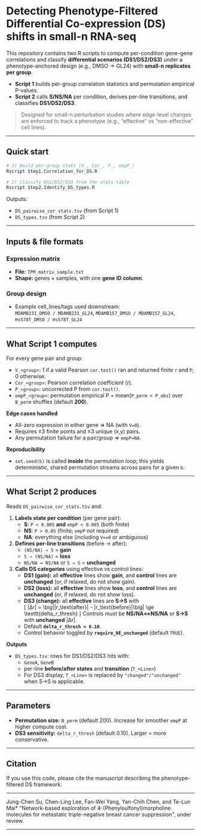 # Detecting Phenotype-Filtered Differential Co-expression (DS) shifts in small-n RNA-seq

This repository contains two R scripts to compute per-condition gene–gene correlations and classify **differential scenarios (DS1/DS2/DS3)** under a phenotype-anchored design (e.g., DMSO → GL24) with **small-n replicates per group**.

- **Script 1** builds per-group correlation statistics and permutation empirical P-values.
- **Script 2** calls **S/NS/NA** per condition, derives per-line transitions, and classifies **DS1/DS2/DS3**.

> Designed for small-n perturbation studies where edge-level changes are enforced to track a phenotype (e.g., “effective” vs “non-effective” cell lines).

---

## Quick start

```bash
# 1) Build per-group stats (V_, Cor_, P_, empP_)
Rscript Step1.Correlation_for_DS.R

# 2) Classify DS1/DS2/DS3 from the stats table
Rscript Step2.Identify_DS_types.R
```

Outputs:
- `DS_pairwise_cor_stats.tsv` (from Script 1)
- `DS_types.tsv` (from Script 2)

---

## Inputs & file formats

### Expression matrix
- **File:** `TPM_matrix_sample.txt`
- **Shape:** genes × samples, with one **gene ID column**.

### Group design
- Example cell_lines/tags used downstream:  
  `MDAMB231_DMSO / MDAMB231_GL24`, `MDAMB157_DMSO / MDAMB157_GL24`, `Hs578T_DMSO / Hs578T_GL24`

---

## What Script 1 computes

For every gene pair and group:

- `V_<group>`: 1 if a valid Pearson `cor.test()` ran and returned finite `r` and `P`; 0 otherwise.
- `Cor_<group>`: Pearson correlation coefficient (*r*).
- `P_<group>`: uncorrected P from `cor.test()`.
- `empP_<group>`: permutation empirical P = mean(`P_perm < P_obs`) over `B_perm` shuffles (default **200**).

**Edge cases handled**
- All-zero expression in either gene ⇒ NA (with `V=0`).
- Requires ≥3 finite points and ≥3 unique (x,y) pairs.
- Any permutation failure for a pair/group ⇒ `empP=NA`.

**Reproducibility**
- `set.seed(b)` is called **inside** the permutation loop; this yields deterministic, shared permutation streams across pairs for a given `b`.

---

## What Script 2 produces

Reads `DS_pairwise_cor_stats.tsv` and:

1. **Labels state per condition** (per gene pair):
   - **S**: `P < 0.005` **and** `empP < 0.005` (both finite)
   - **NS**: `P > 0.05` (finite; `empP` not required)
   - **NA**: everything else (including `V==0` or ambiguous)
2. **Defines per-line transitions** (before → after):
   - `(NS/NA) → S` = **gain**
   - `S → (NS/NA)` = **loss**
   - `NS/NA ↔ NS/NA` or `S → S` = **unchanged**
3. **Calls DS categories** using effective vs control lines:
   - **DS1 (gain):** all **effective** lines show **gain**, and **control** lines are **unchanged** (or, if relaxed, do not show gain).
   - **DS2 (loss):** all **effective** lines show **loss**, and **control** lines are **unchanged** (or, if relaxed, do not show loss).
   - **DS3 (change):** all **effective** lines are **S→S** with  
     \[
       |Δr| = \big||r_\text{after}| - |r_\text{before}|\big| \ge \texttt{delta_r_thresh}
     \]
     Controls must be **NS/NA↔NS/NA** or **S→S** with **unchanged** |Δr|.
   - Default **`delta_r_thresh = 0.10`**.
   - Control behavior toggled by **`require_NE_unchanged`** (default `TRUE`).

**Outputs**
- `DS_types.tsv`: rows for DS1/DS2/DS3 hits with:
  - `GeneA`, `GeneB`
  - per-line **before/after states** and **transition** (`T_<Line>`)
  - For DS3 display, `T_<Line>` is replaced by `"changed"/"unchanged"` when S→S is applicable.

---

## Parameters

- **Permutation size:** `B_perm` (default 200). Increase for smoother `empP` at higher compute cost.
- **DS3 sensitivity:** `delta_r_thresh` (default 0.10). Larger = more conservative.

---






## Citation

If you use this code, please cite the manuscript describing the phenotype-filtered DS framework:

---

Jung-Chen Su, Chen-Ling Lee, Fan-Wei Yang, Yan-Chih Chen, and Te-Lun Mai*
"Network-based exploration of 4-(Phenylsulfonyl)morpholine molecules for metastatic triple-negative breast cancer suppression", under review.

---

